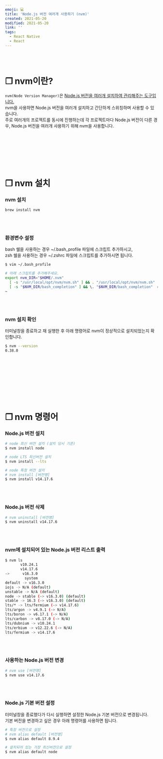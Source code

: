 ```yaml
---
emoji: 💻
title: 'Node.js 버전 여러개 사용하기 (nvm)'
created: 2021-05-20
modified: 2021-05-20
link: ''
tags:
  - React Native
  - React
---
```

<br></br>





# **❐ nvm이란?**
`nvm(Node Version Manager)`은 <u>Node.js 버전을 여러개 설치하여 관리해주는 도구입니다.</u>  
nvm을 사용하면 Node.js 버전을 여러개 설치하고 간단하게 스위칭하며 사용할 수 있습니다.  
주로 여러개의 프로젝트를 동시에 진행하는데 각 프로젝트마다 Node.js 버전이 다른 경우, Node.js 버전을 여러개 사용하기 위해 nvm을 사용합니다.
<br></br><br></br><br></br><br></br>





# **❐ nvm 설치**
### nvm 설치
```bash
brew install nvm
```
<br></br>

### 환경변수 설정
bash 쉘을 사용하는 경우 ~/.bash_profile 파일에 스크립트 추가하시고,  
zsh 쉘을 사용하는 경우 ~/.zshrc 파일에 스크립트를 추가하시면 됩니다.
```bash
$ vim ~/.bash_profile

# 아래 스크립트를 추가해주세요.
export nvm_DIR="$HOME/.nvm"
  [ -s "/usr/local/opt/nvm/nvm.sh" ] && . "/usr/local/opt/nvm/nvm.sh"  # This loads nvm
  [ -s "$NVM_DIR/bash_completion" ] && \. "$NVM_DIR/bash_completion"  # This loa s nvm bash_completion
~                      

```
<br></br>

### nvm 설치 확인
터미널창을 종료하고 재 실행한 후 아래 명령어로 nvm이 정상적으로 설치되었는지 확인합니다.
```bash
$ nvm --version
0.38.0
```
<br></br><br></br><br></br><br></br>





# **❐ nvm 명령어**
### Node.js 버전 설치
```bash
# node 최신 버전 설치 (설치 당시 기준)
$ nvm install node

# node LTS 최신버전 설치
$ nvm install --lts

# node 특정 버전 설치
# nvm install [버전명]
$ nvm install v14.17.6
```
<br></br>





### Node.js 버전 삭제
```bash
# nvm uninstall [버전명]
$ nvm uninstall v14.17.6
```
<br></br>




### nvm에 설치되어 있는 Node.js 버전 리스트 출력
```bash
$ nvm ls
       v10.24.1
       v14.17.6
->      v16.3.0
         system
default -> v16.3.0
iojs -> N/A (default)
unstable -> N/A (default)
node -> stable (-> v16.3.0) (default)
stable -> 16.3 (-> v16.3.0) (default)
lts/* -> lts/fermium (-> v14.17.6)
lts/argon -> v4.9.1 (-> N/A)
lts/boron -> v6.17.1 (-> N/A)
lts/carbon -> v8.17.0 (-> N/A)
lts/dubnium -> v10.24.1
lts/erbium -> v12.22.6 (-> N/A)
lts/fermium -> v14.17.6
```
<br></br>





### 사용하는 Node.js 버전 변경
```bash
# nvm use [버전명]
$ nvm use v14.17.6
```
<br></br>





### Node.js 기본 버전 설정
터미널창을 종료했다가 다시 실행하면 설정한 Node.js 기본 버전으로 변경됩니다.  
기본 버전을 변경하고 싶은 경우 아래 명령어를 사용하면 됩니다.
```bash
# 특정 버전으로 설정
# nvm alias default [버전명]
$ nvm alias default 8.9.4

# 설치되어 있는 가장 최신버전으로 설정
$ nvm alias default node
```
<br></br><br></br>
